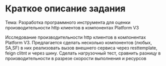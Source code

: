 # Краткое описание задания

Тема: Разработка программного инструмента для оценки производительности http клиентов в компонентах Platform V3

Исследование производительности http клиентов в компонентах Platform V3.
Предлагается сделать несколько компонентов (любых, SA,SF) в них реализовать вызов внешнего сервиса через resttemplate, feign clitnt и через шину. Сделать нагрузочный тест, сравнить разницу в производительности в разрезе скорости выполнения и ресурсов